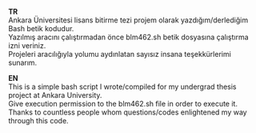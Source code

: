 **TR**<br/>
Ankara Üniversitesi lisans bitirme tezi projem olarak yazdığım/derlediğim Bash betik kodudur.<br/>
Yazılmış aracını çalıştırmadan önce blm462.sh betik dosyasına çalıştırma izni veriniz.<br/>
Projeleri aracılığıyla yolumu aydınlatan sayısız insana teşekkürlerimi sunarım.<br/>

**EN**<br/>
This is a simple bash script I wrote/compiled for my undergrad thesis project at Ankara University.<br/>
Give execution permission to the blm462.sh file in order to execute it.<br/>
Thanks to countless people whom questions/codes enlightened my way through this code.<br/>
